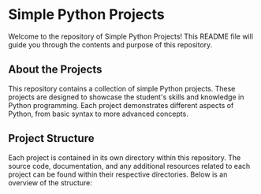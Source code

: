 # Simple Python Projects

Welcome to the repository of Simple Python Projects! This README file will guide you through the contents and purpose of this repository.

## About the Projects

This repository contains a collection of simple Python projects. These projects are designed to showcase the student's skills and knowledge in Python programming. Each project demonstrates different aspects of Python, from basic syntax to more advanced concepts.

## Project Structure

Each project is contained in its own directory within this repository. The source code, documentation, and any additional resources related to each project can be found within their respective directories. Below is an overview of the structure:

